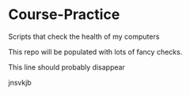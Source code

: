 # Course-Practice
Scripts that check the health of my computers

This repo will be populated with lots of fancy checks.

This line should probably disappear

jnsvkjb
